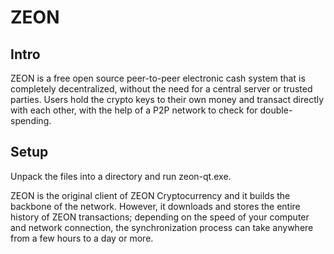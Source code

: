 ZEON
=====================

Intro
-----
ZEON is a free open source peer-to-peer electronic cash system that is
completely decentralized, without the need for a central server or trusted
parties.  Users hold the crypto keys to their own money and transact directly
with each other, with the help of a P2P network to check for double-spending.


Setup
-----
Unpack the files into a directory and run zeon-qt.exe.

ZEON is the original client of ZEON Cryptocurrency and it builds the backbone of the network.
However, it downloads and stores the entire history of ZEON transactions;
depending on the speed of your computer and network connection, the synchronization
process can take anywhere from a few hours to a day or more.
